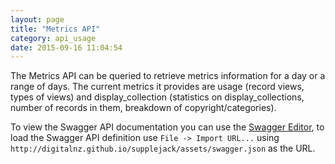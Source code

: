 ```yaml
---
layout: page
title: "Metrics API"
category: api_usage
date: 2015-09-16 11:04:54
---
```


The Metrics API can be queried to retrieve metrics information for a day or a range of days. The current metrics it provides are usage (record views, types of views) and display_collection (statistics on display\_collections, number of records in them, breakdown of copyright/categories).

To view the Swagger API documentation you can use the [Swagger Editor](http://editor.swagger.io), to load the Swagger API definition use `File -> Import URL...` using 
`http://digitalnz.github.io/supplejack/assets/swagger.json` as the URL.
